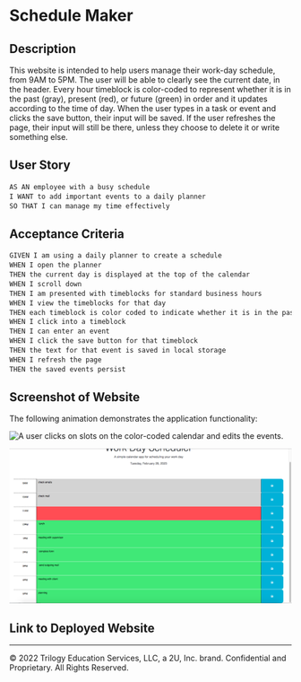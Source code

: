 # Schedule Maker

## Description

This website is intended to help users manage their work-day schedule, from 9AM to 5PM. The user will be able to clearly see the current date, in the header. Every hour timeblock is color-coded to represent whether it is in the past (gray), present (red), or future (green) in order and it updates according to the time of day. When the user types in a task or event and clicks the save button, their input will be saved.  If the user refreshes the page, their input will still be there, unless they choose to delete it or write something else. 

## User Story

```md
AS AN employee with a busy schedule
I WANT to add important events to a daily planner
SO THAT I can manage my time effectively
```

## Acceptance Criteria

```md
GIVEN I am using a daily planner to create a schedule
WHEN I open the planner
THEN the current day is displayed at the top of the calendar
WHEN I scroll down
THEN I am presented with timeblocks for standard business hours
WHEN I view the timeblocks for that day
THEN each timeblock is color coded to indicate whether it is in the past, present, or future
WHEN I click into a timeblock
THEN I can enter an event
WHEN I click the save button for that timeblock
THEN the text for that event is saved in local storage
WHEN I refresh the page
THEN the saved events persist
```

## Screenshot of Website
The following animation demonstrates the application functionality:
<!--START_SECTION:update_image-->
![A user clicks on slots on the color-coded calendar and edits the events.](./Assets/screenshot-schedule-maker.gif)

![Still screenshot of website](./Assets/screenshot-schedule-maker-still.png)
<!--END_SECTION:update_image-->

## Link to Deployed Website

- - -
© 2022 Trilogy Education Services, LLC, a 2U, Inc. brand. Confidential and Proprietary. All Rights Reserved.
